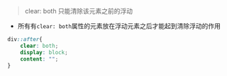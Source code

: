 > clear: both  只能清除该元素之前的浮动   
- 所有有`clear: both`属性的元素放在浮动元素之后才能起到清除浮动的作用   

```css
div::after{
    clear: both;
    display: block;
    content: "";
}
```